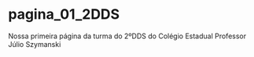 # pagina_01_2DDS
Nossa primeira página da turma do 2ºDDS do Colégio Estadual Professor Júlio Szymanski

